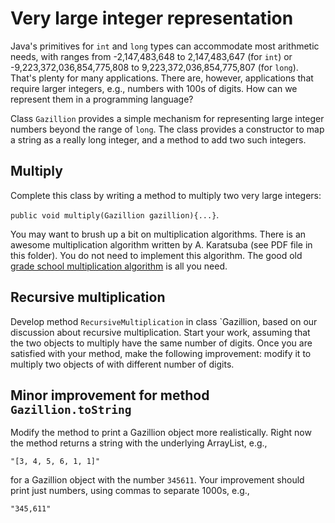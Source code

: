 # Very large integer representation
 
 Java's primitives for `int` and `long` types can accommodate most arithmetic needs, with ranges from -2,147,483,648 to 2,147,483,647 (for `int`) or -9,223,372,036,854,775,808 to 9,223,372,036,854,775,807 (for `long`). That's plenty for many applications. There are, however, applications that require larger integers, e.g., numbers with 100s of digits. How can we represent them in a programming language?
 
Class `Gazillion` provides a simple mechanism for representing large integer numbers beyond the range of `long`. The class provides a constructor to map a string as a really long integer, and a method to add two such integers.

## Multiply
Complete this class by writing a method to multiply two very large integers:

`public void multiply(Gazillion gazillion){...}`.

You may want to brush up a bit on multiplication algorithms. There is an awesome multiplication algorithm written by A. Karatsuba (see PDF file in this folder). You do not need to implement this algorithm. The good old [grade school multiplication algorithm](https://en.wikipedia.org/wiki/Multiplication_algorithm#Long_multiplication) is all you need.

## Recursive multiplication

Develop method `RecursiveMultiplication` in class `Gazillion, based on our discussion about recursive multiplication. Start your work, assuming that the two objects to multiply have the same number of digits. Once you are satisfied with your method, make the following improvement: modify it to multiply two objects of with different number of digits.

## Minor improvement for method `Gazillion.toString`
Modify the method to print a Gazillion object more realistically. Right now the method returns a string with the underlying ArrayList, e.g.,

`"[3, 4, 5, 6, 1, 1]"`

for a Gazillion object with the number `345611`. Your improvement should print just numbers, using commas to separate 1000s, e.g.,

`"345,611"`